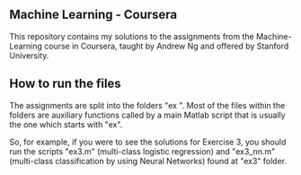 ## Machine Learning - Coursera 

This repository contains my solutions to the assignments from the Machine-Learning course in Coursera, taught by Andrew Ng and offered by Stanford University.

## How to run the files

The assignments are split into the folders "ex <number of the assignment>". Most of the files within the folders are auxiliary functions called by a main Matlab script that is usually the one which starts with "ex". 

So, for example, if you were to see the solutions for Exercise 3, you should run the scripts "ex3.m" (multi-class logistic regression) and "ex3_nn.m" (multi-class classification by using Neural Networks) found at "ex3" folder.


